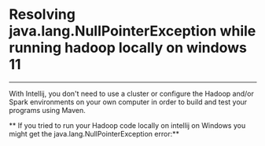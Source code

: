 # Resolving java.lang.NullPointerException while running hadoop locally on windows 11
---
With Intellij, you don't need to use a cluster or configure the Hadoop and/or Spark environments on your own computer in order to build and test your programs using Maven.

** If you tried to run your Hadoop code locally on intellij on Windows you might get the java.lang.NullPointerException error:**
